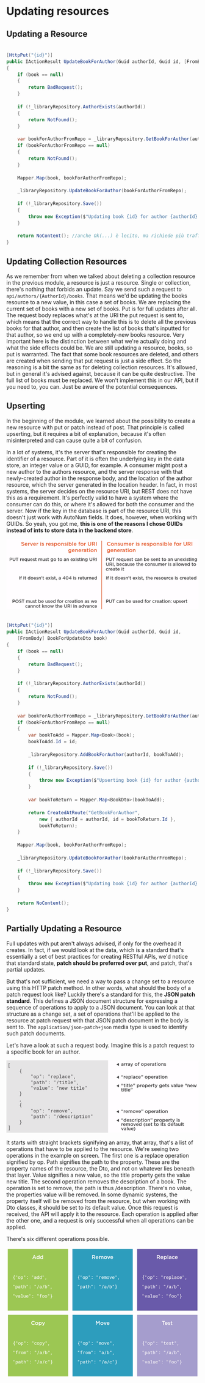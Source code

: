 # Updating resources

## Updating a Resource 

```c#

[HttpPut("{id}")]
public IActionResult UpdateBookForAuthor(Guid authorId, Guid id, [FromBody] BookForUpdateDto book)
{
    if (book == null)
    {
        return BadRequest();
    }

    if (!_libraryRepository.AuthorExists(authorId))
    {
        return NotFound();
    }

    var bookForAuthorFromRepo = _libraryRepository.GetBookForAuthor(authorId, id);
    if (bookForAuthorFromRepo == null)
    {
        return NotFound();
    }

    Mapper.Map(book, bookForAuthorFromRepo);

    _libraryRepository.UpdateBookForAuthor(bookForAuthorFromRepo);

    if (!_libraryRepository.Save())
    {
        throw new Exception($"Updating book {id} for author {authorId} failed on save.");
    }

    return NoContent(); //anche Ok(...) è lecito, ma richiede più traffico sulla rete
}

```

## Updating Collection Resources

As we remember from when we talked about deleting a collection resource in the previous module, a resource is just a resource. Single or collection, there's nothing that forbids an update. Say we send such a request to `api/authors/{AuthorId}/books`. That means we'd be updating the books resource to a new value, in this case a set of books. We are replacing the current set of books with a new set of books. Put is for full updates after all. The request body replaces what's at the URI the put request is sent to, which means that the correct way to handle this is to delete all the previous books for that author, and then create the list of books that's inputted for that author, so we end up with a completely-new books resource. Very important here is the distinction between what we're actually doing and what the side effects could be. We are still updating a resource, books, so put is warranted. The fact that some book resources are deleted, and others are created when sending that put request is just a side effect. So the reasoning is a bit the same as for deleting collection resources. It's allowed, but in general it's advised against, because it can be quite destructive. The full list of books must be replaced. We won't implement this in our API, but if you need to, you can. Just be aware of the potential consequences.

## Upserting

In the beginning of the module, we learned about the possibility to create a new resource with put or patch instead of post. That principle is called upserting, but it requires a bit of explanation, because it's often misinterpreted and can cause quite a bit of confusion. 

In a lot of systems, it's the server that's responsible for creating the identifier of a resource. Part of it is often the underlying key in the data store, an integer value or a GUID, for example. A consumer might post a new author to the authors resource, and the server response with that newly-created author in the response body, and the location of the author resource, which the server generated in the location header. In fact, in most systems, the server decides on the resource URI, but REST does not have this as a requirement. It's perfectly valid to have a system where the consumer can do this, or where it's allowed for both the consumer and the server. Now if the key in the database is part of the resource URI, this doesn't just work with AutoNum fields. It does, however, when working with GUIDs. So yeah, you got me, **this is one of the reasons I chose GUIDs instead of ints to store data in the backend store**.

<img src="https://github.com/KiraDiShira/RESTful-API/blob/master/UpdatingResources/Images/ur1.PNG" />

```c#

[HttpPut("{id}")]
public IActionResult UpdateBookForAuthor(Guid authorId, Guid id,
    [FromBody] BookForUpdateDto book)
{
    if (book == null)
    {
        return BadRequest();
    }

    if (!_libraryRepository.AuthorExists(authorId))
    {
        return NotFound();
    }

    var bookForAuthorFromRepo = _libraryRepository.GetBookForAuthor(authorId, id);
    if (bookForAuthorFromRepo == null)
    {
        var bookToAdd = Mapper.Map<Book>(book);
        bookToAdd.Id = id;

        _libraryRepository.AddBookForAuthor(authorId, bookToAdd);

        if (!_libraryRepository.Save())
        {
            throw new Exception($"Upserting book {id} for author {authorId} failed on save.");
        }

        var bookToReturn = Mapper.Map<BookDto>(bookToAdd);

        return CreatedAtRoute("GetBookForAuthor",
            new { authorId = authorId, id = bookToReturn.Id },
            bookToReturn);
    }

    Mapper.Map(book, bookForAuthorFromRepo);

    _libraryRepository.UpdateBookForAuthor(bookForAuthorFromRepo);

    if (!_libraryRepository.Save())
    {
        throw new Exception($"Updating book {id} for author {authorId} failed on save.");
    }

    return NoContent();
}

```

## Partially Updating a Resource

Full updates with put aren't always advised, if only for the overhead it creates. In fact, if we would look at the data, which is a standard that's essentially a set of best practices for creating RESTful APIs, we'd notice that standard state, **patch should be preferred over put**, and patch, that's partial updates. 

But that's not sufficient, we need a way to pass a change set to a resource using this HTTP patch method. In other words, what should the body of a patch request look like? Luckily there's a standard for this, the **JSON patch standard**. This defines a JSON document structure for expressing a sequence of operations to apply to a JSON document. You can look at that structure as a change set, a set of operations that'll be applied to the resource at patch request with that JSON patch document in the body is sent to. The `application/json-patch+json` media type is used to identify such patch documents. 

Let's have a look at such a request body. Imagine this is a patch request to a specific book for an author. 

<img src="https://github.com/KiraDiShira/RESTful-API/blob/master/UpdatingResources/Images/ur2.PNG" />

It starts with straight brackets signifying an array, that array, that's a list of operations that have to be applied to the resource. We're seeing two operations in the example on screen. The first one is a replace operation signified by op. Path signifies the path to the property. These are the property names of the resource, the Dto, and not on whatever lies beneath that layer. Value signifies a new value, so the title property gets the value new title. The second operation removes the description of a book. The operation is set to remove, the path is thus /description. There's no value, the properties value will be removed. In some dynamic systems, the property itself will be removed from the resource, but when working with Dto classes, it should be set to its default value. Once this request is received, the API will apply it to the resource. Each operation is applied after the other one, and a request is only successful when all operations can be applied. 

There's six different operations possible. 

<img src="https://github.com/KiraDiShira/RESTful-API/blob/master/UpdatingResources/Images/ur3.PNG" />

<img src="https://github.com/KiraDiShira/RESTful-API/blob/master/UpdatingResources/Images/ur4.PNG" />

